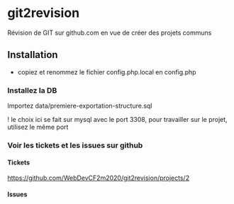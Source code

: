 # git2revision
Révision de GIT sur github.com en vue de créer des projets communs

## Installation
- copiez et renommez le fichier config.php.local en config.php

### Installez la DB
Importez data/premiere-exportation-structure.sql

! le choix ici se fait sur mysql avec le port 3308, pour travailler sur le projet, utilisez le même port

### Voir les tickets et les issues sur github
#### Tickets
https://github.com/WebDevCF2m2020/git2revision/projects/2
#### Issues
